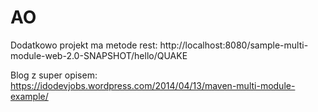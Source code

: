 # AO
Dodatkowo projekt ma metode rest: http://localhost:8080/sample-multi-module-web-2.0-SNAPSHOT/hello/QUAKE

Blog z super opisem: https://idodevjobs.wordpress.com/2014/04/13/maven-multi-module-example/

